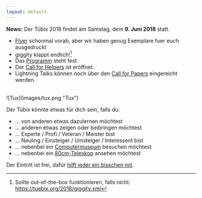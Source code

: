 ```yaml
---
layout: default
---
```


**News:** Der Tübix 2018 findet am Samstag, dem **9. Juni 2018** statt.
- <a href="2018/flyer-web.pdf">Flyer</a> schonmal vorab, aber wir haben genug Exemplare fuer euch ausgedruckt
- giggity klappt endlich![^1]
- Das <a href="2018/programm/">Programm</a> steht fest.
- Der [Call for Helpers](callforhelpers/) ist eröffnet.
- Lightning Talks können noch über den [Call for Papers](callforpapers/)
  eingereicht werden.

[^1]: Sollte out-of-the-box funktionieren, falls nicht: https://tuebix.org/2018/giggity.xml

<!--
{{ site.title }} ist ein
<a href="http://de.wikipedia.org/wiki/Linuxtag" target="_blank">Linuxtag</a>
und fand 2015, 2016 und 2017 jeweils im Juni in
<a href="http://de.wikipedia.org/wiki/T%C3%BCbingen" target="_blank">Tübingen</a>
statt.<br/>
Sobald der Termin für 2018 steht wird er über den
<a href="../newsletter/">Newsletter</a> bekannt gegeben.
-->

<br/>
![Tux](images/tux.png "Tux")
<br/>

Der Tübix könnte etwas für dich sein, falls du:

* ... von anderen etwas dazulernen möchtest
* ... anderen etwas zeigen oder beibringen möchtest
* ... Experte / Profi / Veteran / Meister bist
* ... Neuling / Einsteiger / Umsteiger / Interessent bist
* ... nebenbei ein <a href="http://www.wsi.uni-tuebingen.de/fachbereich/wilhelm-schickard-institut-fuer-informatik/computermuseum.html">Computermuseum</a> besuchen möchtest
* ... nebenbei ein <a href="2018/programm/thomas-rauch-das-tuebinger-80cm-teleskop/">80cm-Teleskop</a> ansehen möchtest

<!--
* ... nebenbei ein <a href="2017/programm/cornelia-heinitz-stephan-hartmann-das-tuebinger-80cm-teleskop/">80cm-Teleskop</a> ansehen möchtest
-->

Der Eintritt ist frei, dafür <a href="callforhelpers/">hilft jeder ein bisschen mit</a>.

<!--
Die Folien (pdf) und Tonspuren (ogg) der Beiträge von 2015 sind unter <a href="../downloads/">Downloads(2015)</a> zu finden.

## Richtigstellung
Tübix ist keineswegs der "1. Tübinger Linuxtag"!<br/>
Mehr dazu unter  <a href="http://tuebingen.linux.de/old/" target="_blank">tuebingen.linux.de/old/</a>
-->
